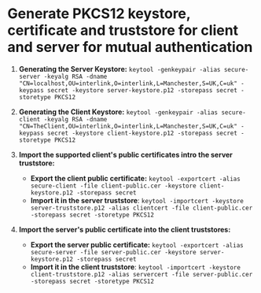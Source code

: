 # Generate PKCS12 keystore, certificate and truststore for client and server for mutual authentication

1. **Generating the Server Keystore:**
  `keytool -genkeypair -alias secure-server -keyalg RSA -dname "CN=localhost,OU=interlink,O=interlink,L=Manchester,S=UK,C=uk" -keypass secret -keystore server-keystore.p12 -storepass secret -storetype PKCS12`

2. **Generating the Client Keystore:** 
  `keytool -genkeypair -alias secure-client -keyalg RSA -dname "CN=TheClient,OU=interlink,O=interlink,L=Manchester,S=UK,C=uk" -keypass secret -keystore client-keystore.p12 -storepass secret -storetype PKCS12`

3. **Import the supported client's public certificates intro the server truststore:**
    - **Export the client public certificate:** 
  `keytool -exportcert -alias secure-client -file client-public.cer -keystore client-keystore.p12 -storepass secret`
    - **Import it in the server truststore**: 
  `keytool -importcert -keystore server-truststore.p12 -alias clientcert -file client-public.cer -storepass secret -storetype PKCS12`

4. **Import the server's public certificate into the client truststores:**
    - **Export the server public certificate:** 
  `keytool -exportcert -alias secure-server -file server-public.cer -keystore server-keystore.p12 -storepass secret`
    - **Import it in the client truststore**:
  `keytool -importcert -keystore client-truststore.p12 -alias servercert -file server-public.cer -storepass secret -storetype PKCS12`

